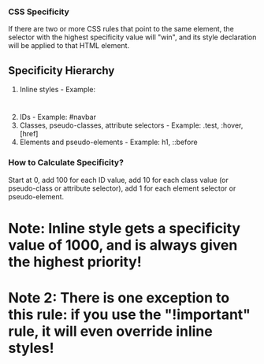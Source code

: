 ### CSS Specificity
If there are two or more CSS rules that point to the same element, the selector with the highest specificity value will "win", and its style declaration will be applied to that HTML element.

## Specificity Hierarchy
1. Inline styles - Example: <h1 style="color: pink;">
2. IDs - Example: #navbar
3. Classes, pseudo-classes, attribute selectors - Example: .test, :hover, [href]
4. Elements and pseudo-elements - Example: h1, ::before

### How to Calculate Specificity?
Start at 0, add 100 for each ID value, add 10 for each class value (or pseudo-class or attribute selector), add 1 for each element selector or pseudo-element.
# Note: Inline style gets a specificity value of 1000, and is always given the highest priority!
# Note 2: There is one exception to this rule: if you use the "!important" rule, it will even override inline styles!

